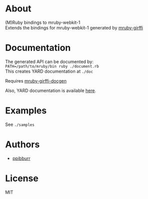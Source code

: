 [mruby-girffi]: http://github.com/ppibburr/mruby-girffi
[mruby-girffi-docgen]: http://github.com/ppibburr/mruby-girffi-docgen
[doc]: http://ppibburr.github.com/mruby-webkit-1
[ppibburr]: http://github.com/ppibburr

About
===
(M)Ruby bindings to mruby-webkit-1  
Extends the bindings for mruby-webkit-1 generated by [mruby-girffi][mruby-girffi] 

Documentation
===
The generated API can be documented by:  
`PATH=/path/to/mruby/bin ruby ./document.rb`  
This creates YARD documentation at `./doc`  
  
Requires [mruby-girffi-docgen][mruby-girffi-docgen]  

Also, YARD documentation is available [here][doc].

Examples
===
See `./samples`

Authors
===
* [ppibburr][ppibburr]

License
===
MIT
